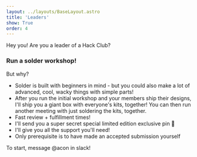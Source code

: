 ```yaml
---
layout: ../layouts/BaseLayout.astro
title: 'Leaders'
show: True
order: 4
---
```


Hey you! Are you a leader of a Hack Club? 

### Run a solder workshop!

But why?
- Solder is built with beginners in mind - but you could also make a lot of advanced, cool, wacky things with simple parts!
- After you run the initial workshop and your members ship their designs, I'll ship you a giant box with everyone's kits, together! You can then run another meeting with just soldering the kits, together.
- Fast review + fulfillment times! 
- I'll send you a super secret special limited edition exclusive pin :eyes: 
- I'll give you all the support you'll need!
- Only prerequisite is to have made an accepted submission yourself 

To start, message @acon in slack!
